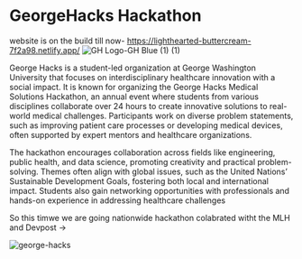 # GeorgeHacks Hackathon

website is on the build till now- https://lighthearted-buttercream-7f2a98.netlify.app/ 
![GH Logo-GH Blue (1) (1)](https://github.com/user-attachments/assets/b902729b-0388-40e2-b9f2-621b0727c45c)


George Hacks is a student-led organization at George Washington University that focuses on interdisciplinary healthcare innovation with a social impact. It is known for organizing the George Hacks Medical Solutions Hackathon, an annual event where students from various disciplines collaborate over 24 hours to create innovative solutions to real-world medical challenges. Participants work on diverse problem statements, such as improving patient care processes or developing medical devices, often supported by expert mentors and healthcare organizations.

The hackathon encourages collaboration across fields like engineering, public health, and data science, promoting creativity and practical problem-solving. Themes often align with global issues, such as the United Nations’ Sustainable Development Goals, fostering both local and international impact. Students also gain networking opportunities with professionals and hands-on experience in addressing healthcare challenges

So this timwe we are going nationwide hackathon colabrated witht the MLH and Devpost -> 

![george-hacks](https://github.com/user-attachments/assets/22e8c2bf-6fd8-47b4-80ee-966c1e1eb75f)







